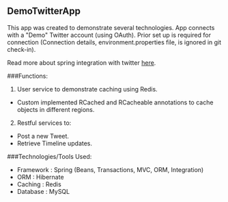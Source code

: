 ## DemoTwitterApp
This app was created to demonstrate several technologies. App connects with a "Demo" Twitter account (using OAuth). Prior set up is required for connection (Connection details, environment.properties file, is ignored in git check-in).

Read more about spring integration with twitter [here](http://docs.spring.io/spring-integration/reference/html/twitter.html).

###Functions:

1. User service to demonstrate caching using Redis.
  - Custom implemented RCached and RCacheable annotations to cache objects in different regions.
2. Restful services to:
  - Post a new Tweet.
  - Retrieve Timeline updates.

###Technologies/Tools Used:

- Framework	: Spring (Beans, Transactions, MVC, ORM, Integration)
- ORM		: Hibernate
- Caching	: Redis
- Database	: MySQL

